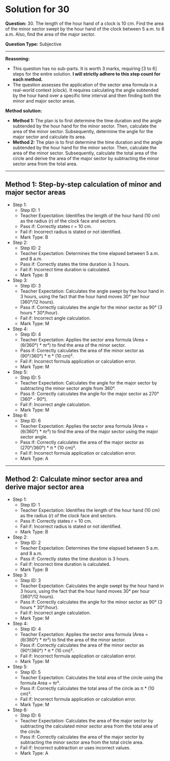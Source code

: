 # Solution for 30

**Question:** 30. The length of the hour hand of a clock is 10 cm. Find the area of the minor sector swept by the hour hand of the clock between 5 a.m. to 8 a.m. Also, find the area of the major sector.

**Question Type:** Subjective

---

**Reasoning:**
- This question has no sub-parts. It is worth 3 marks, requiring [3 to 6] steps for the entire solution. **I will strictly adhere to this step count for each method.**
- The question assesses the application of the sector area formula in a real-world context (clock). It requires calculating the angle subtended by the hour hand over a specific time interval and then finding both the minor and major sector areas.

**Method solution:**
- **Method 1:** The plan is to first determine the time duration and the angle subtended by the hour hand for the minor sector. Then, calculate the area of the minor sector. Subsequently, determine the angle for the major sector and calculate its area.
- **Method 2:** The plan is to first determine the time duration and the angle subtended by the hour hand for the minor sector. Then, calculate the area of the minor sector. Subsequently, calculate the total area of the circle and derive the area of the major sector by subtracting the minor sector area from the total area.

---
**Method 1: Step-by-step calculation of minor and major sector areas**
---
- Step 1:
  - Step ID: 1
  - Teacher Expectation: Identifies the length of the hour hand (10 cm) as the radius (r) of the clock face and sectors.
  - Pass if: Correctly states r = 10 cm.
  - Fail if: Incorrect radius is stated or not identified.
  - Mark Type: B
- Step 2:
  - Step ID: 2
  - Teacher Expectation: Determines the time elapsed between 5 a.m. and 8 a.m.
  - Pass if: Correctly states the time duration is 3 hours.
  - Fail if: Incorrect time duration is calculated.
  - Mark Type: B
- Step 3:
  - Step ID: 3
  - Teacher Expectation: Calculates the angle swept by the hour hand in 3 hours, using the fact that the hour hand moves 30° per hour (360°/12 hours).
  - Pass if: Correctly calculates the angle for the minor sector as 90° (3 hours * 30°/hour).
  - Fail if: Incorrect angle calculation.
  - Mark Type: M
- Step 4:
  - Step ID: 4
  - Teacher Expectation: Applies the sector area formula (Area = (θ/360°) * πr²) to find the area of the minor sector.
  - Pass if: Correctly calculates the area of the minor sector as (90°/360°) * π * (10 cm)².
  - Fail if: Incorrect formula application or calculation error.
  - Mark Type: M
- Step 5:
  - Step ID: 5
  - Teacher Expectation: Calculates the angle for the major sector by subtracting the minor sector angle from 360°.
  - Pass if: Correctly calculates the angle for the major sector as 270° (360° - 90°).
  - Fail if: Incorrect angle calculation.
  - Mark Type: M
- Step 6:
  - Step ID: 6
  - Teacher Expectation: Applies the sector area formula (Area = (θ/360°) * πr²) to find the area of the major sector using the major sector angle.
  - Pass if: Correctly calculates the area of the major sector as (270°/360°) * π * (10 cm)².
  - Fail if: Incorrect formula application or calculation error.
  - Mark Type: A

---
**Method 2: Calculate minor sector area and derive major sector area**
---
- Step 1:
  - Step ID: 1
  - Teacher Expectation: Identifies the length of the hour hand (10 cm) as the radius (r) of the clock face and sectors.
  - Pass if: Correctly states r = 10 cm.
  - Fail if: Incorrect radius is stated or not identified.
  - Mark Type: B
- Step 2:
  - Step ID: 2
  - Teacher Expectation: Determines the time elapsed between 5 a.m. and 8 a.m.
  - Pass if: Correctly states the time duration is 3 hours.
  - Fail if: Incorrect time duration is calculated.
  - Mark Type: B
- Step 3:
  - Step ID: 3
  - Teacher Expectation: Calculates the angle swept by the hour hand in 3 hours, using the fact that the hour hand moves 30° per hour (360°/12 hours).
  - Pass if: Correctly calculates the angle for the minor sector as 90° (3 hours * 30°/hour).
  - Fail if: Incorrect angle calculation.
  - Mark Type: M
- Step 4:
  - Step ID: 4
  - Teacher Expectation: Applies the sector area formula (Area = (θ/360°) * πr²) to find the area of the minor sector.
  - Pass if: Correctly calculates the area of the minor sector as (90°/360°) * π * (10 cm)².
  - Fail if: Incorrect formula application or calculation error.
  - Mark Type: M
- Step 5:
  - Step ID: 5
  - Teacher Expectation: Calculates the total area of the circle using the formula Area = πr².
  - Pass if: Correctly calculates the total area of the circle as π * (10 cm)².
  - Fail if: Incorrect formula application or calculation error.
  - Mark Type: M
- Step 6:
  - Step ID: 6
  - Teacher Expectation: Calculates the area of the major sector by subtracting the calculated minor sector area from the total area of the circle.
  - Pass if: Correctly calculates the area of the major sector by subtracting the minor sector area from the total circle area.
  - Fail if: Incorrect subtraction or uses incorrect values.
  - Mark Type: A